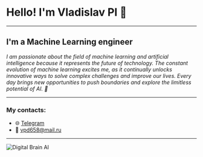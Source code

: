 # Hello! I'm Vladislav Pl 👋  

---

## I'm a Machine Learning engineer  

*I am passionate about the field of machine learning and artificial intelligence because it represents the future of technology. The constant evolution of machine learning excites me, as it continually unlocks innovative ways to solve complex challenges and improve our lives. Every day brings new opportunities to push boundaries and explore the limitless potential of AI. 🚀*  

---

### My contacts:    
- 🌐 [Telegram](https://t.me/VladPl_RG)  
- 📧 [vpd658@mail.ru](mailto:vpd658@mail.ru)  

---

![Digital Brain AI](https://media.giphy.com/media/PjJ1cLHqLEveXysGDB/giphy.gif)

<!--
**VladPl78916/VladPl78916** is a ✨ _special_ ✨ repository because its `README.md` (this file) appears on your GitHub profile.

Here are some ideas to get you started:

- 🔭 I’m currently working on ...
- 🌱 I’m currently learning ...
- 👯 I’m looking to collaborate on ...
- 🤔 I’m looking for help with ...
- 💬 Ask me about ...
- 📫 How to reach me: ...
- 😄 Pronouns: ...
- ⚡ Fun fact: ...
-->
